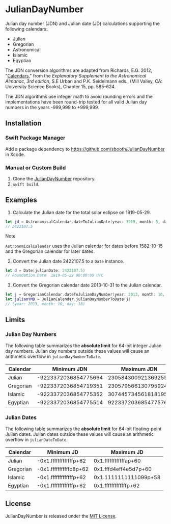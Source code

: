 # JulianDayNumber

Julian day number (JDN) and Julian date (JD) calculations supporting the following calendars:
- Julian
- Gregorian
- Astronomical
- Islamic
- Egyptian

The JDN conversion algorithms are adapted from Richards, E.G. 2012, "[Calendars](https://aa.usno.navy.mil/downloads/c15_usb_online.pdf)," from the *Explanatory Supplement to the Astronomical Almanac, 3rd edition*, S.E Urban and P.K. Seidelmann eds., (Mill Valley, CA: University Science Books), Chapter 15, pp. 585-624.

The JDN algorithms use integer math to avoid rounding errors and the implementations have been round-trip tested for all valid Julian day numbers in the years -999,999 to +999,999.

## Installation

### Swift Package Manager

Add a package dependency to https://github.com/sbooth/JulianDayNumber in Xcode.

### Manual or Custom Build

1. Clone the [JulianDayNumber](https://github.com/sbooth/JulianDayNumber) repository.
2. `swift build`.

## Examples

1. Calculate the Julian date for the total solar eclipse on 1919-05-29.

```swift
let jd = AstronomicalCalendar.dateToJulianDate(year: 1919, month: 5, day: 29)
// 2422107.5
```

> [!NOTE]
> `AstronomicalCalendar` uses the Julian calendar for dates before 1582-10-15 and the Gregorian calendar for later dates.

2. Convert the Julian date 2422107.5 to a `Date` instance.

```swift
let d = Date(julianDate: 2422107.5)
// Foundation.Date	1919-05-29 00:00:00 UTC
```

3. Convert the Gregorian calendar date 2013-10-31 to the Julian calendar.

```swift
let j = GregorianCalendar.dateToJulianDayNumber(year: 2013, month: 10, day: 31)
let julianYMD = JulianCalendar.julianDayNumberToDate(j)
// (year: 2013, month: 10, day: 18)
```

## Limits

### Julian Day Numbers

The following table summarizes the **absolute limit** for 64-bit integer Julian day numbers. Julian day numbers outside these values will cause an arithmetic overflow in `julianDayNumberToDate`.

| Calendar | Minimum JDN | Maximum JDN |
| --- | --- | --- |
| Julian | -9223372036854775664 | 2305843009213692550 |
| Gregorian | -9223372036854719351 | 2305795661307959247 |
| Islamic | -9223372036854775352 | 307445734561818195 |
| Egyptian | -9223372036854775514 | 9223372036854775760 |

### Julian Dates

The following table summarizes the **absolute limit** for 64-bit floating-point Julian dates. Julian dates outside these values will cause an arithmetic overflow in `julianDateToDate`.

| Calendar | Minimum JD | Maximum JD |
| --- | --- | --- |
| Julian | -0x1.fffffffffffffp+62 | 0x1.ffffffffffffap+60 |
| Gregorian | -0x1.fffffffffffc8p+62 | 0x1.fffd4eff4e5d7p+60 |
| Islamic | -0x1.fffffffffffffp+62 | 0x1.1111111111099p+58 |
| Egyptian | -0x1.fffffffffffffp+62 | 0x1.fffffffffffffp+62 |

## License

JulianDayNumber is released under the [MIT License](https://github.com/sbooth/JulianDayNumber/blob/main/LICENSE.txt).

